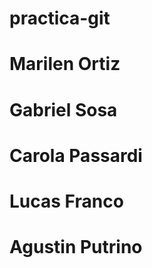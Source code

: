 # practica-git

# Marilen Ortiz

# Gabriel Sosa

# Carola Passardi

# Lucas Franco

# Agustin Putrino
